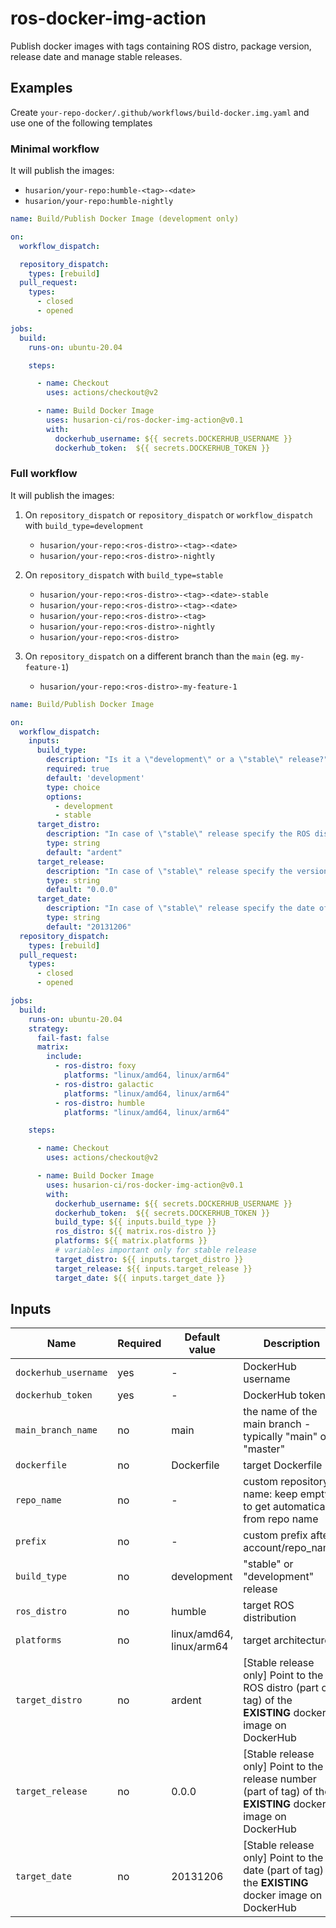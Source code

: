 # ros-docker-img-action

Publish docker images with tags containing ROS distro, package version, release date and manage stable releases.

## Examples

Create `your-repo-docker/.github/workflows/build-docker.img.yaml` and use one of the following templates

### Minimal workflow

It will publish the images:

- `husarion/your-repo:humble-<tag>-<date>`
- `husarion/your-repo:humble-nightly`

```yaml
name: Build/Publish Docker Image (development only)

on: 
  workflow_dispatch:

  repository_dispatch:
    types: [rebuild]
  pull_request:
    types:
      - closed
      - opened

jobs:
  build:
    runs-on: ubuntu-20.04

    steps:

      - name: Checkout
        uses: actions/checkout@v2

      - name: Build Docker Image
        uses: husarion-ci/ros-docker-img-action@v0.1
        with:
          dockerhub_username: ${{ secrets.DOCKERHUB_USERNAME }}
          dockerhub_token:  ${{ secrets.DOCKERHUB_TOKEN }}
```

### Full workflow

It will publish the images:

1. On `repository_dispatch` or `repository_dispatch` or `workflow_dispatch` with `build_type=development`

   - `husarion/your-repo:<ros-distro>-<tag>-<date>`
   - `husarion/your-repo:<ros-distro>-nightly`

2. On `repository_dispatch` with `build_type=stable`

   - `husarion/your-repo:<ros-distro>-<tag>-<date>-stable`
   - `husarion/your-repo:<ros-distro>-<tag>-<date>`
   - `husarion/your-repo:<ros-distro>-<tag>`
   - `husarion/your-repo:<ros-distro>-nightly`
   - `husarion/your-repo:<ros-distro>`

3. On `repository_dispatch` on a different branch than the `main` (eg. `my-feature-1`)

   - `husarion/your-repo:<ros-distro>-my-feature-1`

```yaml
name: Build/Publish Docker Image 

on: 
  workflow_dispatch:
    inputs:
      build_type:
        description: "Is it a \"development\" or a \"stable\" release?"
        required: true
        default: 'development'
        type: choice
        options:
          - development
          - stable
      target_distro:
        description: "In case of \"stable\" release specify the ROS distro of the existing docker image (eg. humble)"
        type: string
        default: "ardent"
      target_release:
        description: "In case of \"stable\" release specify the version of the existing docker image (eg. 1.0.12)"
        type: string
        default: "0.0.0"
      target_date:
        description: "In case of \"stable\" release specify the date of the existing docker image in format YYYYMMDD (eg. 20220124)"
        type: string
        default: "20131206"
  repository_dispatch:
    types: [rebuild]
  pull_request:
    types:
      - closed
      - opened

jobs:
  build:
    runs-on: ubuntu-20.04
    strategy:
      fail-fast: false
      matrix:
        include:
          - ros-distro: foxy
            platforms: "linux/amd64, linux/arm64"
          - ros-distro: galactic
            platforms: "linux/amd64, linux/arm64"
          - ros-distro: humble
            platforms: "linux/amd64, linux/arm64"

    steps:

      - name: Checkout
        uses: actions/checkout@v2

      - name: Build Docker Image
        uses: husarion-ci/ros-docker-img-action@v0.1
        with:
          dockerhub_username: ${{ secrets.DOCKERHUB_USERNAME }}
          dockerhub_token:  ${{ secrets.DOCKERHUB_TOKEN }}
          build_type: ${{ inputs.build_type }}
          ros_distro: ${{ matrix.ros-distro }}
          platforms: ${{ matrix.platforms }}
          # variables important only for stable release
          target_distro: ${{ inputs.target_distro }}
          target_release: ${{ inputs.target_release }}
          target_date: ${{ inputs.target_date }}
```

## Inputs

| Name                 | Required | Default value            | Description                                                                                                   |
| -------------------- | -------- | ------------------------ | ------------------------------------------------------------------------------------------------------------- |
| `dockerhub_username` | yes      | -                        | DockerHub username                                                                                            |
| `dockerhub_token`    | yes      | -                        | DockerHub token                                                                                               |
| `main_branch_name`   | no       | main                     | the name of the main branch - typically "main" or "master"                                                    |
| `dockerfile`         | no       | Dockerfile               | target Dockerfile                                                                                             |
| `repo_name`          | no       | -                        | custom repository name: keep empty to get automatically from repo name                                        |
| `prefix`             | no       | -                        | custom prefix after account/repo_name:                                                                        |
| `build_type`         | no       | development              | "stable" or "development" release                                                                             |
| `ros_distro`         | no       | humble                   | target ROS distribution                                                                                       |
| `platforms`          | no       | linux/amd64, linux/arm64 | target architectures                                                                                          |
| `target_distro`      | no       | ardent                   | [Stable release only] Point to the ROS distro (part of tag) of the **EXISTING** docker image on DockerHub     |
| `target_release`     | no       | 0.0.0                    | [Stable release only] Point to the release number (part of tag) of the **EXISTING** docker image on DockerHub |
| `target_date`        | no       | 20131206                 | [Stable release only] Point to the date (part of tag) of the **EXISTING** docker image on DockerHub           |
